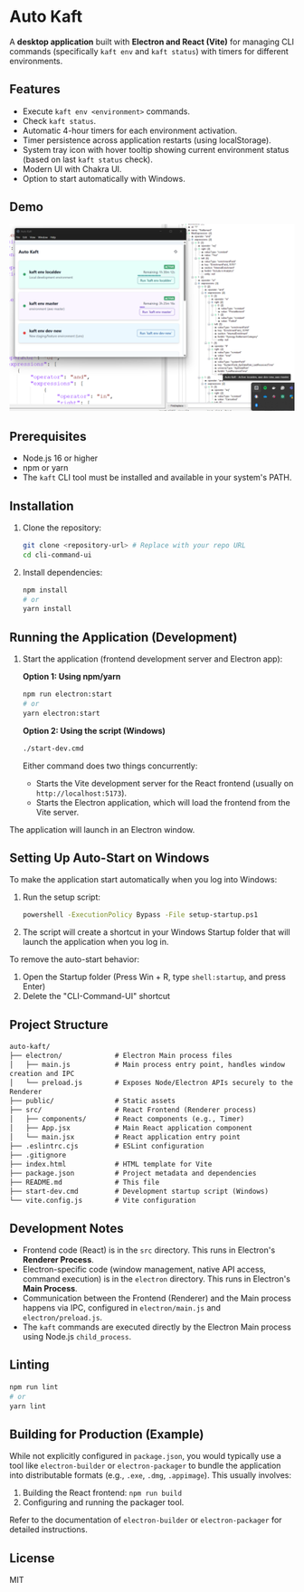 # Auto Kaft

A **desktop application** built with **Electron and React (Vite)** for managing CLI commands (specifically `kaft env` and `kaft status`) with timers for different environments.

## Features

- Execute `kaft env <environment>` commands.
- Check `kaft status`.
- Automatic 4-hour timers for each environment activation.
- Timer persistence across application restarts (using localStorage).
- System tray icon with hover tooltip showing current environment status (based on last `kaft status` check).
- Modern UI with Chakra UI.
- Option to start automatically with Windows.

## Demo

![Auto Kaft Demo](./assets/demo.png)

## Prerequisites

- Node.js 16 or higher
- npm or yarn
- The `kaft` CLI tool must be installed and available in your system's PATH.

## Installation

1.  Clone the repository:

    ```bash
    git clone <repository-url> # Replace with your repo URL
    cd cli-command-ui
    ```

2.  Install dependencies:

    ```bash
    npm install
    # or
    yarn install
    ```

## Running the Application (Development)

1.  Start the application (frontend development server and Electron app):

    **Option 1: Using npm/yarn**

    ```bash
    npm run electron:start
    # or
    yarn electron:start
    ```

    **Option 2: Using the script (Windows)**

    ```bash
    ./start-dev.cmd
    ```

    Either command does two things concurrently:

    - Starts the Vite development server for the React frontend (usually on `http://localhost:5173`).
    - Starts the Electron application, which will load the frontend from the Vite server.

The application will launch in an Electron window.

## Setting Up Auto-Start on Windows

To make the application start automatically when you log into Windows:

1. Run the setup script:
   ```bash
   powershell -ExecutionPolicy Bypass -File setup-startup.ps1
   ```

2. The script will create a shortcut in your Windows Startup folder that will launch the application when you log in.

To remove the auto-start behavior:
1. Open the Startup folder (Press Win + R, type `shell:startup`, and press Enter)
2. Delete the "CLI-Command-UI" shortcut

## Project Structure

```
auto-kaft/
├── electron/             # Electron Main process files
│   ├── main.js           # Main process entry point, handles window creation and IPC
│   └── preload.js        # Exposes Node/Electron APIs securely to the Renderer
├── public/               # Static assets
├── src/                  # React Frontend (Renderer process)
│   ├── components/       # React components (e.g., Timer)
│   ├── App.jsx           # Main React application component
│   └── main.jsx          # React application entry point
├── .eslintrc.cjs         # ESLint configuration
├── .gitignore
├── index.html            # HTML template for Vite
├── package.json          # Project metadata and dependencies
├── README.md             # This file
├── start-dev.cmd         # Development startup script (Windows)
└── vite.config.js        # Vite configuration
```

## Development Notes

- Frontend code (React) is in the `src` directory. This runs in Electron's **Renderer Process**.
- Electron-specific code (window management, native API access, command execution) is in the `electron` directory. This runs in Electron's **Main Process**.
- Communication between the Frontend (Renderer) and the Main process happens via IPC, configured in `electron/main.js` and `electron/preload.js`.
- The `kaft` commands are executed directly by the Electron Main process using Node.js `child_process`.

## Linting

```bash
npm run lint
# or
yarn lint
```

## Building for Production (Example)

While not explicitly configured in `package.json`, you would typically use a tool like `electron-builder` or `electron-packager` to bundle the application into distributable formats (e.g., `.exe`, `.dmg`, `.appimage`). This usually involves:

1.  Building the React frontend: `npm run build`
2.  Configuring and running the packager tool.

Refer to the documentation of `electron-builder` or `electron-packager` for detailed instructions.

## License

MIT
